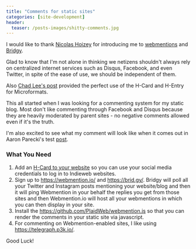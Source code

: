 ```yaml
---
title: "Comments for static sites"
categories: [site-development]
header:
  teaser: /posts-images/shitty-comments.jpg
---
```


I would like to thank [Nicolas Hoizey](https://nicolas-hoizey.com/2017/07/so-long-disqus-hello-webmentions.html) for introducing me to [webmentions](https://webmention.io/)
and [Bridgy](https://brid.gy/).

Glad to know that I'm not alone in thinking we netizens shouldn't always rely on centralized internet services such as Disqus, Facebook, and even Twitter, in spite of 
the ease of use, we should be independent of them.

Also [Chad Lee's post](https://www.chadly.net/embracing-the-indieweb/) provided the perfect use of the H-Card and H-Entry for Microformats.

This all started when I was looking for a commenting system for my static blog. Most don't like commenting through Facebook and Disqus because they are heavily moderated by
parent sites - no negative comments allowed even if it's the truth.

I'm also excited to see what my comment will look like when it comes out in Aaron Parecki's test [post](https://aaronparecki.com/2018/06/30/11/your-first-webmention).

### What You Need

1. Add an [H-Card to your website](https://indiewebify.me/) so you can use your social media credentials to log in to Indieweb websites.
2. Sign up to <https://webmention.io/> and <https://brid.gy/>. Bridgy will poll all your Twitter and Instagram posts mentioning your website/blog and then it will ping 
Webmention in your behalf the replies you get from those sites and then Webmention.io will host all your webmentions in which you can then display in your site.
3. Install the <https://github.com/PlaidWeb/webmention.js> so that you can render the comments in your static site via javascript.
4. For commenting on Webmention-enabled sites, I like using <https://telegraph.p3k.io/>.

Good Luck!

 